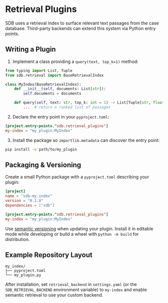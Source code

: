 # Retrieval Plugins

SDB uses a retrieval index to surface relevant text passages from the case database. Third-party backends can extend this system via Python entry points.

## Writing a Plugin

1. Implement a class providing a `query(text, top_k=1)` method:

```python
from typing import List, Tuple
from sdb.retrieval import BaseRetrievalIndex

class MyIndex(BaseRetrievalIndex):
    def __init__(self, documents: List[str]):
        self.documents = documents

    def query(self, text: str, top_k: int = 1) -> List[Tuple[str, float]]:
        ...  # return a ranked list of passages
```

2. Declare the entry point in your `pyproject.toml`:

```toml
[project.entry-points."sdb.retrieval_plugins"]
my-index = "my_plugin:MyIndex"
```

3. Install the package so `importlib.metadata` can discover the entry point:

```bash
pip install -e path/to/my_plugin
```

## Packaging & Versioning

Create a small Python package with a `pyproject.toml` describing your plugin:

```toml
[project]
name = "sdb-my-index"
version = "0.1.0"
dependencies = ["sdb"]

[project.entry-points."sdb.retrieval_plugins"]
my-index = "my_plugin:MyIndex"
```

Use [semantic versioning](https://semver.org/) when updating your plugin. Install it in editable mode while developing or build a wheel with `python -m build` for distribution.

## Example Repository Layout

```
my_index/
├── pyproject.toml
└── my_plugin.py
```

After installation, set `retrieval_backend` in `settings.yaml` (or the `SDB_RETRIEVAL_BACKEND` environment variable) to `my-index` and enable semantic retrieval to use your custom backend.
